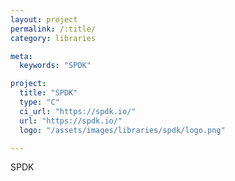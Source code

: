 ```yaml
---
layout: project
permalink: /:title/
category: libraries

meta:
  keywords: "SPDK"

project:
  title: "SPDK"
  type: "C"
  ci_url: "https://spdk.io/"
  url: "https://spdk.io/"
  logo: "/assets/images/libraries/spdk/logo.png"

---
```

<p>SPDK</p>
